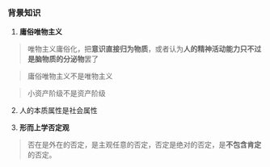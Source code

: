 ### 背景知识

1. **庸俗唯物主义**
> 唯物主义庸俗化，把**意识直接归为物质**，或者认为**人的精神活动能力只不过是脑物质的分泌物**罢了

> 庸俗唯物主义不是唯物主义

> 小资产阶级不是资产阶级

2. 人的本质属性是社会属性

3. **形而上学否定观**
> 否在是外在的否定，是主观任意的否定，否定是绝对的否定，是**不包含肯定**的否定。